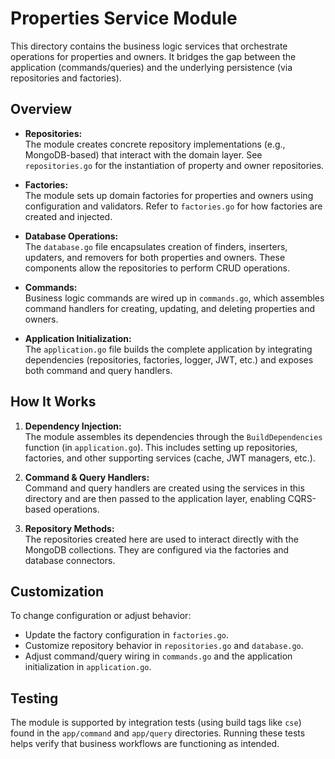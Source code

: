 # Properties Service Module

This directory contains the business logic services that orchestrate operations for properties and owners. It bridges the gap between the application (commands/queries) and the underlying persistence (via repositories and factories).

## Overview

- **Repositories:**  
  The module creates concrete repository implementations (e.g., MongoDB-based) that interact with the domain layer. See `repositories.go` for the instantiation of property and owner repositories.

- **Factories:**  
  The module sets up domain factories for properties and owners using configuration and validators. Refer to `factories.go` for how factories are created and injected.

- **Database Operations:**  
  The `database.go` file encapsulates creation of finders, inserters, updaters, and removers for both properties and owners. These components allow the repositories to perform CRUD operations.

- **Commands:**  
  Business logic commands are wired up in `commands.go`, which assembles command handlers for creating, updating, and deleting properties and owners.

- **Application Initialization:**  
  The `application.go` file builds the complete application by integrating dependencies (repositories, factories, logger, JWT, etc.) and exposes both command and query handlers.

## How It Works

1. **Dependency Injection:**  
   The module assembles its dependencies through the `BuildDependencies` function (in `application.go`). This includes setting up repositories, factories, and other supporting services (cache, JWT managers, etc.).

2. **Command & Query Handlers:**  
   Command and query handlers are created using the services in this directory and are then passed to the application layer, enabling CQRS-based operations.

3. **Repository Methods:**  
   The repositories created here are used to interact directly with the MongoDB collections. They are configured via the factories and database connectors.

## Customization

To change configuration or adjust behavior:
- Update the factory configuration in `factories.go`.
- Customize repository behavior in `repositories.go` and `database.go`.
- Adjust command/query wiring in `commands.go` and the application initialization in `application.go`.

## Testing

The module is supported by integration tests (using build tags like `cse`) found in the `app/command` and `app/query` directories. Running these tests helps verify that business workflows are functioning as intended.